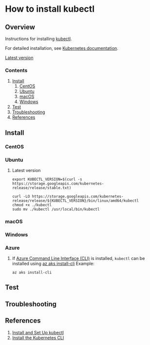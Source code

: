 # How to install kubectl

## Overview

Instructions for installing [kubectl](https://kubernetes.io/docs/reference/kubectl/overview/).

For detailed installation, see [Kubernetes documentation](https://kubernetes.io/docs/tasks/tools/install-kubectl/).

[Latest version](https://storage.googleapis.com/kubernetes-release/release/stable.txt)

### Contents

1. [Install](#install)
    1. [CentOS](#centos)
    1. [Ubuntu](#ubuntu)
    1. [macOS](#macos)
    1. [Windows](#windows)
1. [Test](#test)
1. [Troubleshooting](#troubleshooting)
1. [References](#references)

## Install

### CentOS

### Ubuntu

1. Latest version

    ```console
    export KUBECTL_VERSION=$(curl -s https://storage.googleapis.com/kubernetes-release/release/stable.txt)

    curl -LO https://storage.googleapis.com/kubernetes-release/release/${KUBECTL_VERSION}/bin/linux/amd64/kubectl
    chmod +x ./kubectl
    sudo mv ./kubectl /usr/local/bin/kubectl
    ```

### macOS

### Windows

### Azure

1. If
   [Azure Command Line Interface (CLI)](https://github.com/Senzing/knowledge-base/blob/master/WHATIS/azure-cli.md)
   is installed, `kubectl` can be installed using
   [az aks install-cli](https://docs.microsoft.com/en-us/cli/azure/aks?view=azure-cli-latest#az_aks_install_cli)
   Example:

    ```console
    az aks install-cli
    ```

## Test

## Troubleshooting

## References

1. [Install and Set Up kubectl](https://kubernetes.io/docs/tasks/tools/install-kubectl/)
1. [Install the Kubernetes CLI](https://docs.docker.com/ee/ucp/user-access/kubectl/)
